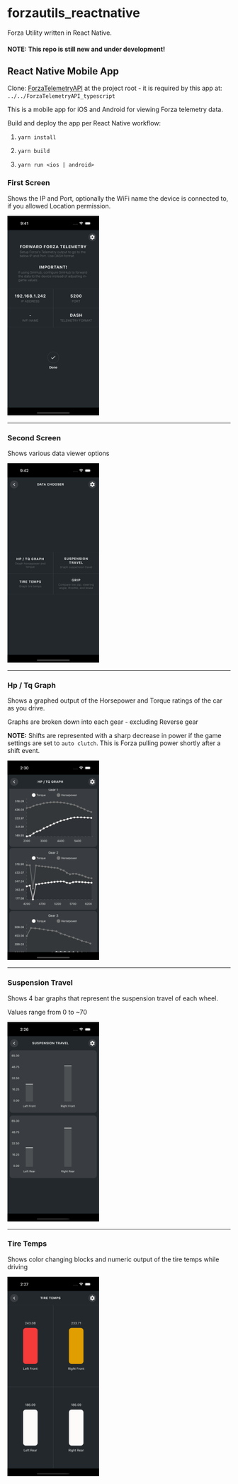 # forzautils_reactnative
Forza Utility written in React Native.

#### NOTE: This repo is still new and under development!

## React Native Mobile App

Clone: [ForzaTelemetryAPI](https://github.com/dusanders/ForzaTelemetryAPI_typescript) at the project root - it is required by this app at: `../../ForzaTelemetryAPI_typescript`

This is a mobile app for iOS and Android for viewing Forza telemetry data.

Build and deploy the app per React Native workflow:

1. `yarn install`

1. `yarn build`

1. `yarn run <ios | android>`

### First Screen

Shows the IP and Port, optionally the WiFi name the device is connected to, if you allowed Location permission.

<img src="./readme_assets/landing.png" height="450" />

<hr/>

### Second Screen

Shows various data viewer options

<img src="./readme_assets/options.png" height="450" />

<hr/>

### Hp / Tq Graph

Shows a graphed output of the Horsepower and Torque ratings of the car as you drive. 

Graphs are broken down into each gear - excluding Reverse gear

**NOTE:** Shifts are represented with a sharp decrease in power if the game settings are set to `auto clutch`. This is Forza pulling power shortly after a shift event.

<img src="./readme_assets/hptq_graph.png" height="450" />

<hr/>

### Suspension Travel

Shows 4 bar graphs that represent the suspension travel of each wheel. 

Values range from 0 to ~70 

<img src="./readme_assets/suspension_graph.png" height="450" />

<hr/>

### Tire Temps

Shows color changing blocks and numeric output of the tire temps while driving

<img src="./readme_assets/tire_temps.png" height="450" />